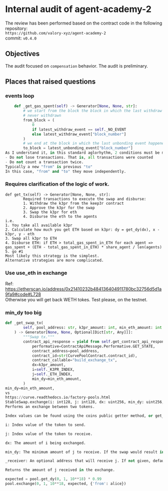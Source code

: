 # Internal audit of agent-academy-2
The review has been performed based on the contract code in the following repository:<br>
`https://github.com/valory-xyz/agent-academy-2` <br>
commit: `v0.4.0` <br> 

## Objectives
The audit focused on `compensation` behavior. The audit is preliminary.

## Places that raised questions
### events loop
```python
    def _get_gas_spent(self) -> Generator[None, None, str]:
        # we start from the block the block in which the last withdraw event happened, or from the first block if we have
        # never withdrawn
        from_block = (
            0
            if latest_withdraw_event == self._NO_EVENT
            else latest_withdraw_event["block_number"]
        )
        # we end at the block in which the last unbonding event happened
        to_block = latest_unbonding_event["block_number"]
As I understand it, in this standard aglorhythm, 2 conditions must be met:
- Do not lose transactions. That is, all transactions were counted
- Do not count a transaction twice.
Typically a new "from" is previous "to"
In this case, "from" and "to" they move independently.
```

### Requires clarification of the logic of work.
```
def get_tx(self) -> Generator[None, None, str]:
        Required transactions to execute the swap and disburse:
        1. Withdraw the k3pr from the keep3r contract
        2. Approve the k3pr for the swap
        3. Swap the k3pr for eth
        4. Disburse the eth to the agents
i.e.
1. You take all available k3pr
2. Calculate how much you get ETH based on k3pr: dy = get_dy(dx), x - k3pr, y - eth
3. Swap all k3pr to ETH
4. Disburse ETH: if ETH > total_gas_spent_in_ETH for each agent => gas_spent + (ETH - total_gas_spent_in_ETH) * share_agent / len(agents)
5. go #1
Most likely this strategy is the simplest.
Alternative strategies are more complicated.
```

### Use use_eth in exchange
Ref: https://etherscan.io/address/0x21410232b484136404911780bc32756d5d1a9fa9#code#L728 <br>
Otherwise you will get back WETH tokes. Test please, on the testnet.

### min_dy too big
```python
def _get_swap_tx(
        self, pool_address: str, k3pr_amount: int, min_eth_amount: int
    ) -> Generator[None, None, Optional[Dict[str, Any]]]:
        """Swap tx."""
        contract_api_response = yield from self.get_contract_api_response(
            performative=ContractApiMessage.Performative.GET_STATE,
            contract_address=pool_address,
            contract_id=str(CurvePoolContract.contract_id),
            contract_callable="build_exchange_tx",
            dx=k3pr_amount,
            i=self._K3PR_INDEX,
            j=self._ETH_INDEX,
            min_dy=min_eth_amount,
        )
min_dy=min_eth_amount,
vs
https://curve.readthedocs.io/factory-pools.html
StableSwap.exchange(i: int128, j: int128, dx: uint256, min_dy: uint256, _receiver: address = msg.sender)→ uint256: nonpayable
Performs an exchange between two tokens.

Index values can be found using the coins public getter method, or get_coins within the factory contract.

i: Index value of the token to send.

j: Index value of the token to receive.

dx: The amount of i being exchanged.

min_dy: The minimum amount of j to receive. If the swap would result in less, the transaction will revert.

_receiver: An optional address that will receive j. If not given, defaults to the caller.

Returns the amount of j received in the exchange.

expected = pool.get_dy(0, 1, 10**18) * 0.99
pool.exchange(0, 1, 10**18, expected, {'from': alice})
```




